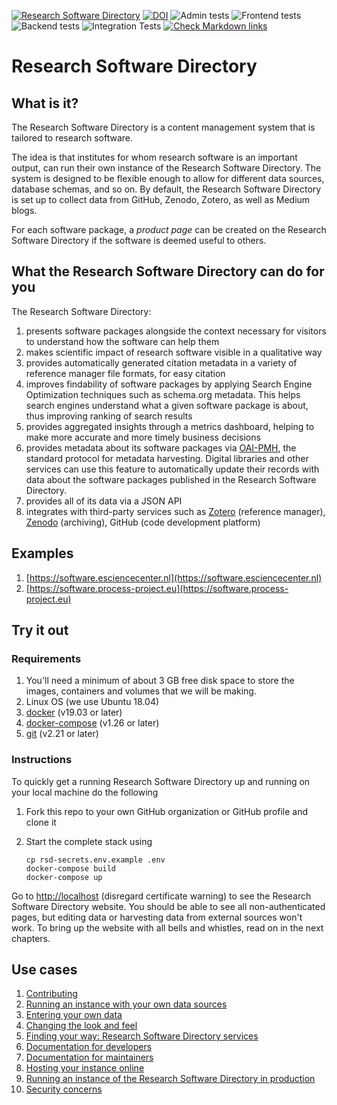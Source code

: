 [![Research Software Directory](https://img.shields.io/badge/rsd-Research%20Software%20Directory-00a3e3.svg)](https://www.research-software.nl/software/research-software-directory)
[![DOI](https://zenodo.org/badge/DOI/10.5281/zenodo.1154130.svg)](https://doi.org/10.5281/zenodo.1154130)
![Admin tests](https://github.com/research-software-directory/research-software-directory/workflows/Admin%20tests/badge.svg)
![Frontend tests](https://github.com/research-software-directory/research-software-directory/workflows/Frontend%20tests/badge.svg)
![Backend tests](https://github.com/research-software-directory/research-software-directory/workflows/Backend%20tests/badge.svg)
![Integration Tests](https://github.com/research-software-directory/research-software-directory/workflows/Integration%20Tests/badge.svg)
[![Check Markdown links](https://github.com/research-software-directory/research-software-directory/workflows/Check%20Markdown%20links/badge.svg)](https://github.com/research-software-directory/research-software-directory/actions?query=workflow%3A%22Check+Markdown+links%22)

# Research Software Directory

## What is it?

The Research Software Directory is a content management system that is tailored to research software.

The idea is that institutes for whom research software is an important output, can run their own instance of the Research Software Directory. The system is designed to be flexible enough to allow for different data sources, database schemas, and so on. By default, the Research Software Directory is set up to collect data from GitHub, Zenodo, Zotero, as well as Medium blogs.

For each software package, a _product page_ can be created on the Research Software Directory if the software is deemed useful to others.

## What the Research Software Directory can do for you

The Research Software Directory:

1. presents software packages alongside the context necessary for visitors to understand how the software can help them
1. makes scientific impact of research software visible in a qualitative way
1. provides automatically generated citation metadata in a variety of reference manager file formats, for easy citation
1. improves findability of software packages by applying Search Engine Optimization techniques such as schema.org metadata. This helps search engines understand what a given software package is about, thus improving ranking of search results
1. provides aggregated insights through a metrics dashboard, helping to make more accurate and more timely business decisions
1. provides metadata about its software packages via [OAI-PMH](https://www.openarchives.org/pmh/), the standard protocol for metadata harvesting. Digital libraries and other services can use this feature to automatically update their records with data about the software packages published in the Research Software Directory.
1. provides all of its data via a JSON API
1. integrates with third-party services such as [Zotero](http://zotero.org/) (reference manager), [Zenodo](https://zenodo.org/) (archiving), GitHub (code development platform)

## Examples

1. [https://software.esciencecenter.nl](https://software.esciencecenter.nl)
1. [https://software.process-project.eu](https://software.process-project.eu)


## Try it out

### Requirements

1. You'll need a minimum of about 3 GB free disk space to
store the images, containers and volumes that we will be making.
1. Linux OS (we use Ubuntu 18.04)
1. [docker](https://docs.docker.com/install/) (v19.03 or later)
1. [docker-compose](https://docs.docker.com/compose/install/) (v1.26 or later)
1. [git](https://git-scm.com/book/en/v2/Getting-Started-Installing-Git) (v2.21 or later)

### Instructions

To quickly get a running Research Software Directory up and running on your local machine do the following

1. Fork this repo to your own GitHub organization or GitHub profile and clone it
1. Start the complete stack using

    ```shell
    cp rsd-secrets.env.example .env
    docker-compose build
    docker-compose up
    ```
Go to [http://localhost](http://localhost) (disregard certificate warning) to see the Research Software Directory
website. You should be able to see all non-authenticated pages, but editing data or harvesting data from external
sources won't work. To bring up the website with all bells and whistles, read on in the next chapters.

## Use cases

1. [Contributing](/.github/CONTRIBUTING.md)
1. [Running an instance with your own data sources](/docs/configure.md)
1. [Entering your own data](/docs/instruction/README.md)
1. [Changing the look and feel](/docs/customize.md)
1. [Finding your way: Research Software Directory services](/docs/services.md)
1. [Documentation for developers](/docs/dev.md)
1. [Documentation for maintainers](/docs/maintaining.md)
1. [Hosting your instance online](/docs/hosting.md)
1. [Running an instance of the Research Software Directory in production](/docs/production.md)
1. [Security concerns](/docs/security.md)
